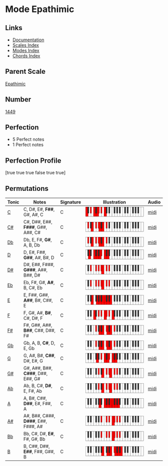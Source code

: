 # Mode Epathimic

## Links

- [Documentation](index.md)
- [Scales Index](Scales.md)
- [Modes Index](Modes.md)
- [Chords Index](Chords.md)

## Parent Scale

[Epathimic](ScaleEpathimic.md)

## Number

[1449](https://ianring.com/musictheory/scales/1449)

## Perfection

- 5 Perfect notes
- 1 Perfect notes

## Perfection Profile

[true true true false true true]

## Permutations

| Tonic | Notes | Signature | Illustration | Audio |
|-------|-------|-----------|--------------|-------|
| [C](ModeCNaturalEpathimic.md) | C, D#, E#, **F##**, G#, A#, C | C | ![CNaturalEpathimic](ModeCNaturalEpathimic.png) | [midi](https://github.com/edipermadi/music/blob/main/docs/ModeCNaturalEpathimic.mid?raw=true) |
| [C#](ModeCSharpEpathimic.md) | C#, D##, E##, **F###**, G##, A##, C# | C | ![CSharpEpathimic](ModeCSharpEpathimic.png) | [midi](https://github.com/edipermadi/music/blob/main/docs/ModeCSharpEpathimic.mid?raw=true) |
| [Db](ModeDFlatEpathimic.md) | Db, E, F#, **G#**, A, B, Db | C | ![DFlatEpathimic](ModeDFlatEpathimic.png) | [midi](https://github.com/edipermadi/music/blob/main/docs/ModeDFlatEpathimic.mid?raw=true) |
| [D](ModeDNaturalEpathimic.md) | D, E#, F##, **G##**, A#, B#, D | C | ![DNaturalEpathimic](ModeDNaturalEpathimic.png) | [midi](https://github.com/edipermadi/music/blob/main/docs/ModeDNaturalEpathimic.mid?raw=true) |
| [D#](ModeDSharpEpathimic.md) | D#, E##, F###, **G###**, A##, B##, D# | C | ![DSharpEpathimic](ModeDSharpEpathimic.png) | [midi](https://github.com/edipermadi/music/blob/main/docs/ModeDSharpEpathimic.mid?raw=true) |
| [Eb](ModeEFlatEpathimic.md) | Eb, F#, G#, **A#**, B, C#, Eb | C | ![EFlatEpathimic](ModeEFlatEpathimic.png) | [midi](https://github.com/edipermadi/music/blob/main/docs/ModeEFlatEpathimic.mid?raw=true) |
| [E](ModeENaturalEpathimic.md) | E, F##, G##, **A##**, B#, C##, E | C | ![ENaturalEpathimic](ModeENaturalEpathimic.png) | [midi](https://github.com/edipermadi/music/blob/main/docs/ModeENaturalEpathimic.mid?raw=true) |
| [F](ModeFNaturalEpathimic.md) | F, G#, A#, **B#**, C#, D#, F | C | ![FNaturalEpathimic](ModeFNaturalEpathimic.png) | [midi](https://github.com/edipermadi/music/blob/main/docs/ModeFNaturalEpathimic.mid?raw=true) |
| [F#](ModeFSharpEpathimic.md) | F#, G##, A##, **B##**, C##, D##, F# | C | ![FSharpEpathimic](ModeFSharpEpathimic.png) | [midi](https://github.com/edipermadi/music/blob/main/docs/ModeFSharpEpathimic.mid?raw=true) |
| [Gb](ModeGFlatEpathimic.md) | Gb, A, B, **C#**, D, E, Gb | C | ![GFlatEpathimic](ModeGFlatEpathimic.png) | [midi](https://github.com/edipermadi/music/blob/main/docs/ModeGFlatEpathimic.mid?raw=true) |
| [G](ModeGNaturalEpathimic.md) | G, A#, B#, **C##**, D#, E#, G | C | ![GNaturalEpathimic](ModeGNaturalEpathimic.png) | [midi](https://github.com/edipermadi/music/blob/main/docs/ModeGNaturalEpathimic.mid?raw=true) |
| [G#](ModeGSharpEpathimic.md) | G#, A##, B##, **C###**, D##, E##, G# | C | ![GSharpEpathimic](ModeGSharpEpathimic.png) | [midi](https://github.com/edipermadi/music/blob/main/docs/ModeGSharpEpathimic.mid?raw=true) |
| [Ab](ModeAFlatEpathimic.md) | Ab, B, C#, **D#**, E, F#, Ab | C | ![AFlatEpathimic](ModeAFlatEpathimic.png) | [midi](https://github.com/edipermadi/music/blob/main/docs/ModeAFlatEpathimic.mid?raw=true) |
| [A](ModeANaturalEpathimic.md) | A, B#, C##, **D##**, E#, F##, A | C | ![ANaturalEpathimic](ModeANaturalEpathimic.png) | [midi](https://github.com/edipermadi/music/blob/main/docs/ModeANaturalEpathimic.mid?raw=true) |
| [A#](ModeASharpEpathimic.md) | A#, B##, C###, **D###**, E##, F###, A# | C | ![ASharpEpathimic](ModeASharpEpathimic.png) | [midi](https://github.com/edipermadi/music/blob/main/docs/ModeASharpEpathimic.mid?raw=true) |
| [Bb](ModeBFlatEpathimic.md) | Bb, C#, D#, **E#**, F#, G#, Bb | C | ![BFlatEpathimic](ModeBFlatEpathimic.png) | [midi](https://github.com/edipermadi/music/blob/main/docs/ModeBFlatEpathimic.mid?raw=true) |
| [B](ModeBNaturalEpathimic.md) | B, C##, D##, **E##**, F##, G##, B | C | ![BNaturalEpathimic](ModeBNaturalEpathimic.png) | [midi](https://github.com/edipermadi/music/blob/main/docs/ModeBNaturalEpathimic.mid?raw=true) |
